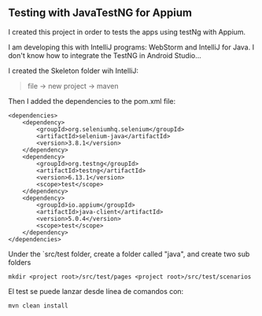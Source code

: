 ## Testing with JavaTestNG for Appium

I created this project in order to tests the apps using testNg with Appium.

I am developing this with IntelliJ programs: WebStorm and IntelliJ for Java.
I don't know how to integrate the TestNG in Android Studio... 

I created the Skeleton folder wih IntelliJ:
> file -> new project -> maven
 
Then I added the dependencies to the pom.xml file:

```
<dependencies>
    <dependency>
        <groupId>org.seleniumhq.selenium</groupId>
        <artifactId>selenium-java</artifactId>
        <version>3.8.1</version>
    </dependency>
    <dependency>
        <groupId>org.testng</groupId>
        <artifactId>testng</artifactId>
        <version>6.13.1</version>
        <scope>test</scope>
    </dependency>
    <dependency>
        <groupId>io.appium</groupId>
        <artifactId>java-client</artifactId>
        <version>5.0.4</version>
        <scope>test</scope>
    </dependency>
</dependencies>
```

Under the `src/test folder, create a folder called "java", and create two sub folders

```
mkdir <project root>/src/test/pages <project root>/src/test/scenarios
```


El test se puede lanzar desde línea de comandos con:

```
mvn clean install
```
